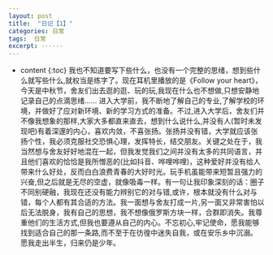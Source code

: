 ```yaml
---
layout: post
title:  "日记【1】"
categories: 日常
tags:  日常
excerpt: ······
---
```


* content
{:toc}
        我也不知道要写下些什么，也没有一个完整的思绪，想到些什么就写些什么,就权当是练字了。现在耳机里播放的是《Follow your heart》，今天是中秋节，舍友们出去逛的逛、玩的玩,我现在什么也不想做,只想安静地记录自己的点滴思绪……
        进入大学前，我不断地了解自己的专业,了解学校的环境，并做好了应对新环境、新的学习方式的准备。不过,进入大学后，舍友们并不像我想象的那样,大家大多都直来直去，想到什么说什么,并没有人(暂时未发现吧)有着深邃的内心，喜欢内敛，不喜张扬。张扬并没有错，大学就应该张扬个性，我必须克服社交恐惧心理，发挥特长，结交朋友。关键之处在于，我当然想与舍友好好地混在一起，但我发觉我们之间并没有太多的共同语言，并且他们喜欢的恰恰是我所憎恶的(比如抖音、哗哩哗哩)，这种爱好并没有给人带来什么好处，反而白白浪费青春的大好时光。玩手机虽能带来短暂且强力的兴奋,但之后就是无尽的空虚，就像吸毒一样。有一句让我印象深刻的话：圈子不同别硬融，我现在还没有能力辨别它的对与错,或许，根本就没有什么对与错，每个人都有其合适的方法。我一面想与舍友打成一片,另一面又非常害怕以后无法脱身，我有自己的思想，我不想像俄罗斯方块一样，合群即消失。我尊重他们的生活方式,但我也要遵从自己的内心。不忘初心,牢记使命，愿我能够找到适合自己的那一条路,而不至于在彷徨中迷失自我，或在安乐乡中沉溺。
        愿我走出半生，归来仍是少年。